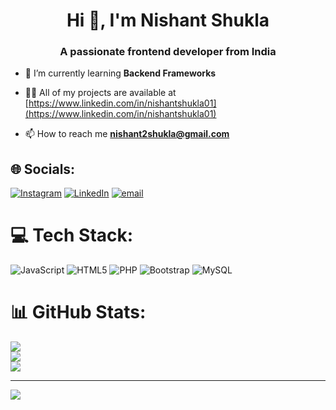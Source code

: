 <h1 align="center">Hi 👋, I'm Nishant Shukla</h1>
<h3 align="center">A passionate frontend developer from India</h3>

- 🌱 I’m currently learning **Backend Frameworks**

- 👨‍💻 All of my projects are available at [https://www.linkedin.com/in/nishantshukla01](https://www.linkedin.com/in/nishantshukla01)

- 📫 How to reach me **nishant2shukla@gmail.com**
## 🌐 Socials:
[![Instagram](https://img.shields.io/badge/Instagram-%23E4405F.svg?logo=Instagram&logoColor=white)](https://instagram.com/_shukla_nishant) [![LinkedIn](https://img.shields.io/badge/LinkedIn-%230077B5.svg?logo=linkedin&logoColor=white)](https://linkedin.com/in/nishantshukla01) [![email](https://img.shields.io/badge/Email-D14836?logo=gmail&logoColor=white)](mailto:nishant2shukla@gmail.com) 

# 💻 Tech Stack:
![JavaScript](https://img.shields.io/badge/javascript-%23323330.svg?style=for-the-badge&logo=javascript&logoColor=%23F7DF1E) ![HTML5](https://img.shields.io/badge/html5-%23E34F26.svg?style=for-the-badge&logo=html5&logoColor=white) ![PHP](https://img.shields.io/badge/php-%23777BB4.svg?style=for-the-badge&logo=php&logoColor=white) ![Bootstrap](https://img.shields.io/badge/bootstrap-%238511FA.svg?style=for-the-badge&logo=bootstrap&logoColor=white) ![MySQL](https://img.shields.io/badge/mysql-4479A1.svg?style=for-the-badge&logo=mysql&logoColor=white)
# 📊 GitHub Stats:
![](https://github-readme-stats.vercel.app/api?username=Nishant1273&theme=merko&hide_border=false&include_all_commits=false&count_private=false)<br/>
![](https://nirzak-streak-stats.vercel.app/?user=Nishant1273&theme=merko&hide_border=false)<br/>
![](https://github-readme-stats.vercel.app/api/top-langs/?username=Nishant1273&theme=merko&hide_border=false&include_all_commits=false&count_private=false&layout=compact)

---
[![](https://visitcount.itsvg.in/api?id=Nishant1273&icon=0&color=0)](https://visitcount.itsvg.in)

